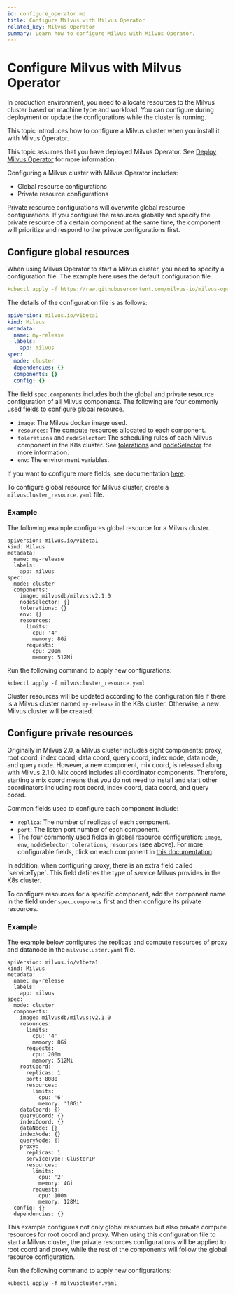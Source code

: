 ```yaml
---
id: configure_operator.md
title: Configure Milvus with Milvus Operator
related_key: Milvus Operator
summary: Learn how to configure Milvus with Milvus Operator.
---
```


# Configure Milvus with Milvus Operator

In production environment, you need to allocate resources to the Milvus cluster based on machine type and workload. You can configure during deployment or update the configurations while the cluster is running.

This topic introduces how to configure a Milvus cluster when you install it with Milvus Operator.

This topic assumes that you have deployed Milvus Operator. See [Deploy Milvus Operator](install_cluster-milvusoperator.md) for more information.

Configuring a Milvus cluster with Milvus Operator includes:
- Global resource configurations
- Private resource configurations

<div class="alert note">
Private resource configurations will overwrite global resource configurations. If you configure the resources globally and specify the private resource of a certain component at the same time, the component will prioritize and respond to the private configurations first.
</div>

## Configure global resources

When using Milvus Operator to start a Milvus cluster, you need to specify a configuration file. The example here uses the default configuration file.

```yaml
kubectl apply -f https://raw.githubusercontent.com/milvus-io/milvus-operator/main/config/samples/milvus_cluster_default.yaml
```

The details of the configuration file is as follows:

```yaml
apiVersion: milvus.io/v1beta1
kind: Milvus
metadata:
  name: my-release
  labels:
    app: milvus
spec:
  mode: cluster
  dependencies: {}
  components: {}
  config: {}
```

The field `spec.components` includes both the global and private resource configuration of all Milvus components. The following are four commonly used fields to configure global resource. 
- `image`: The Milvus docker image used.
- `resources`: The compute resources allocated to each component.
- `tolerations` and `nodeSelector`: The scheduling rules of each Milvus component in the K8s cluster. See [tolerations](https://kubernetes.io/docs/concepts/scheduling-eviction/taint-and-toleration/) and [nodeSelector](https://kubernetes.io/docs/concepts/scheduling-eviction/assign-pod-node/) for more information.
- `env`: The environment variables. 

If you want to configure more fields, see documentation [here](https://pkg.go.dev/github.com/milvus-io/milvus-operator/apis/milvus.io/v1beta1#ComponentSpec).

To configure global resource for Milvus cluster, create a `milvuscluster_resource.yaml` file. 

### Example

The following example configures global resource for a Milvus cluster.

```
apiVersion: milvus.io/v1beta1
kind: Milvus
metadata:
  name: my-release
  labels:
    app: milvus
spec:
  mode: cluster
  components:
    image: milvusdb/milvus:v2.1.0
    nodeSelector: {}
    tolerations: {}
    env: {}
    resources:
      limits:
        cpu: '4'
        memory: 8Gi
      requests:
        cpu: 200m
        memory: 512Mi
```

Run the following command to apply new configurations:

```
kubectl apply -f milvuscluster_resource.yaml
```

<div class="alert note">
Cluster resources will be updated according to the configuration file if there is a Milvus cluster named <code>my-release</code> in the K8s cluster. Otherwise, a new Milvus cluster will be created.
</div>

## Configure private resources

Originally in Milvus 2.0, a Milvus cluster includes eight components: proxy, root coord, index coord, data coord, query coord, index node, data node, and query node. However, a new component, mix coord, is released along with Milvus 2.1.0. Mix coord includes all coordinator components. Therefore, starting a mix coord means that you do not need to install and start other coordinators including root coord, index coord, data coord, and query coord.

Common fields used to configure each component include:
- `replica`: The number of replicas of each component.
- `port`: The listen port number of each component.
- The four commonly used fields in global resource configuration: `image`, `env`, `nodeSelector`, `tolerations`, `resources` (see above). For more configurable fields, click on each component in [this documentation](https://pkg.go.dev/github.com/milvus-io/milvus-operator/apis/milvus.io/v1beta1#MilvusComponents).

<div class="alert note">
In addition, when configuring proxy, there is an extra field called `serviceType`. This field defines the type of service Milvus provides in the K8s cluster.
</div>

To configure resources for a specific component, add the component name in the field under `spec.componets` first and then configure its private resources.

### Example

The example below configures the replicas and compute resources of proxy and datanode in the `milvuscluster.yaml` file.

```
apiVersion: milvus.io/v1beta1
kind: Milvus
metadata:
  name: my-release
  labels:
    app: milvus
spec:
  mode: cluster
  components:
    image: milvusdb/milvus:v2.1.0
    resources:
      limits:
        cpu: '4'
        memory: 8Gi
      requests:
        cpu: 200m
        memory: 512Mi
    rootCoord: 
      replicas: 1
      port: 8080
      resources:
        limits:
          cpu: '6'
          memory: '10Gi'
    dataCoord: {}
    queryCoord: {}
    indexCoord: {}
    dataNode: {}
    indexNode: {}
    queryNode: {}
    proxy:
      replicas: 1
      serviceType: ClusterIP
      resources:
        limits:
          cpu: '2'
          memory: 4Gi
        requests:
          cpu: 100m
          memory: 128Mi
  config: {}
  dependencies: {}
```

<div class="alert note">
This example configures not only global resources but also private compute resources for root coord and proxy. When using this configuration file to start a Milvus cluster, the private resources configurations will be applied to root coord and proxy, while the rest of the components will follow the global resource configuration.
</div>

Run the following command to apply new configurations:

```
kubectl apply -f milvuscluster.yaml
```






